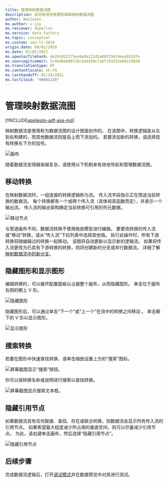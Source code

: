 ```yaml
---
title: 管理映射数据流图
description: 如何有效地管理和编辑映射数据流图
author: WenJason
ms.author: v-jay
ms.reviewer: daperlov
ms.service: data-factory
ms.topic: conceptual
ms.custom: seo-lt-2019
origin.date: 09/02/2020
ms.date: 02/01/2021
ms.openlocfilehash: de2b1022275ee8e0a122d5a80f29dc9eea8d2dfe
ms.sourcegitcommit: 5c4ed6b098726c9a6439cfa6fc61b32e062198d0
ms.translationtype: HT
ms.contentlocale: zh-CN
ms.lasthandoff: 01/29/2021
ms.locfileid: "99061210"
---
```

# <a name="managing-the-mapping-data-flow-graph"></a>管理映射数据流图

[!INCLUDE[appliesto-adf-asa-md](includes/appliesto-adf-asa-md.md)]

映射数据流是使用称为数据流图的设计图面创作的。 在该图中，转换逻辑是从左到右构建的，而其他数据流则是自上而下添加的。 若要添加新的转换，请选择现有转换右下方的加号。

![画布](media/data-flow/canvas-2.png)

随着数据流变得越来越复杂，请使用以下机制来有效地导航和管理数据流图。 

## <a name="moving-transformations"></a>移动转换

在映射数据流时，一组连接的转换逻辑称为流。 传入流字段指示正在馈送当前转换的数据流。 每个转换都有一个或两个传入流（具体视其函数而定），并表示一个输出流。 传入流的输出架构确定当前转换可引用的列元数据。

![移动节点](media/data-flow/move-nodes.png "移动节点")

与管道画布不同，数据流转换不使用拖放模型进行编辑。 要更改转换的传入流或“移动”转换，请从“传入流”下拉列表中选择其他值。 执行此操作时，所有下游转换将随编辑过的转换一起移动。 该图将自动更新以显示新的逻辑流。 如果将传入流更改为已具有下游转换的转换，则将创建新的分支或并行数据流。 详细了解[映射数据流中的新分支](data-flow-new-branch.md)。

## <a name="hide-graph-and-show-graph"></a>隐藏图形和显示图形

编辑转换时，可以展开配置面板以占据整个画布，从而隐藏图形。 单击位于画布右侧的朝上 V 形。

![隐藏图形](media/data-flow/hide-graph.png "隐藏图形")

隐藏图形后，可以通过单击“下一个”或“上一个”在流中的转换之间移动 。 单击朝下的 V 形以显示图形。

![显示图形](media/data-flow/show-graph.png "显示图形")

## <a name="searching-for-transformations"></a>搜索转换

若要在图形中快速查找转换，请单击缩放设置上方的“搜索”图标。

![屏幕截图显示“搜索”按钮。](media/data-flow/search-1.png "搜索图形")

你可以按转换名称或说明进行搜索以查找转换。

![屏幕截图显示搜索文本框。](media/data-flow/search-2.png "搜索图形")

## <a name="hide-reference-nodes"></a>隐藏引用节点

如果数据流具有任何联接、查找、存在或联合转换，则数据流会显示所有传入流的引用节点。 如果希望最大程度减少所占用的垂直空间，则可以尽量减少引用节点。 为此，请右键单击画布，然后选择“隐藏引用节点”。

![隐藏引用节点](media/data-flow/hide-reference-nodes.png "隐藏引用节点")

## <a name="next-steps"></a>后续步骤

完成数据流逻辑后，打开[调试模式](concepts-data-flow-debug-mode.md)并在数据预览中对其进行测试。
